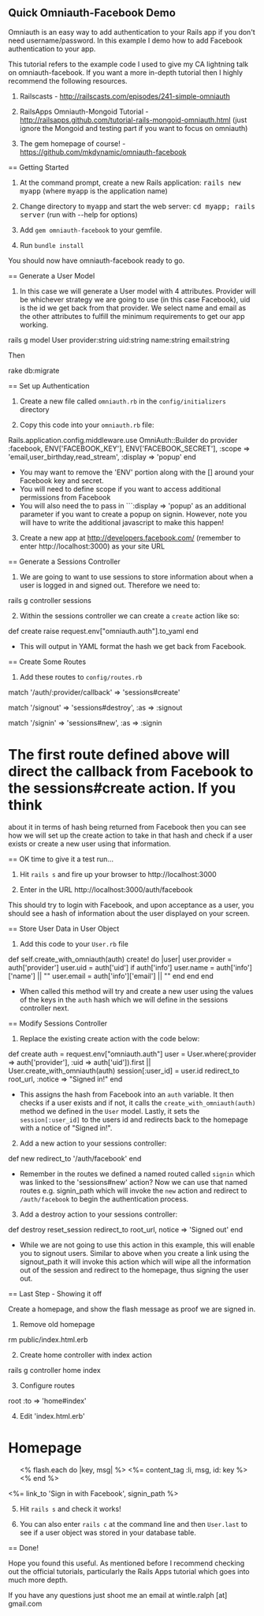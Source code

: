 Quick Omniauth-Facebook Demo
-------------------------------


Omniauth is an easy way to add authentication to your Rails app if you don't need username/password. In this example I demo how to add Facebook authentication to your app. 

This tutorial refers to the example code I used to give my CA lightning talk on omniauth-facebook. If you want a more in-depth tutorial then I highly recommend the following resources.

1. Railscasts - http://railscasts.com/episodes/241-simple-omniauth

2. RailsApps Omniauth-Mongoid Tutorial - http://railsapps.github.com/tutorial-rails-mongoid-omniauth.html (just ignore the Mongoid and testing part if you want to focus on omniauth)

3. The gem homepage of course! - https://github.com/mkdynamic/omniauth-facebook


== Getting Started

1. At the command prompt, create a new Rails application:
       <tt>rails new myapp</tt> (where <tt>myapp</tt> is the application name)

2. Change directory to <tt>myapp</tt> and start the web server:
       <tt>cd myapp; rails server</tt> (run with --help for options)

3. Add `gem omniauth-facebook` to your gemfile.

4. Run `bundle install`

You should now have omniauth-facebook ready to go. 


== Generate a User Model

1. In this case we will generate a User model with 4 attributes. Provider will be whichever strategy we are going to use (in this case Facebook), uid is the id we get back from that provider. We select name and email as the other attributes to fulfill the minimum requirements to get our app working. 

  rails g model User provider:string uid:string name:string email:string
  
Then

  rake db:migrate
  
== Set up Authentication

1. Create a new file called ```omniauth.rb``` in the ```config/initializers``` directory

2. Copy this code into your ```omniauth.rb``` file:

  Rails.application.config.middleware.use OmniAuth::Builder do
    provider :facebook, ENV['FACEBOOK_KEY'], ENV['FACEBOOK_SECRET'],
             :scope => 'email,user_birthday,read_stream', :display => 'popup'
  end
  
* You may want to remove the 'ENV' portion along with the [] around your Facebook key and secret.
* You will need to define scope if you want to access additional permissions from Facebook
* You will also need the to pass in ```:display => 'popup' as an additional parameter if you want to create a popup on signin. However, note you will have to write the additional javascript to make this happen!

3. Create a new app at http://developers.facebook.com/ (remember to enter http://localhost:3000) as your site URL

== Generate a Sessions Controller

1. We are going to want to use sessions to store information about when a user is logged in and signed out. Therefore we need to:

  rails g controller sessions
  
2. Within the sessions controller we can create a ```create``` action like so:

  def create
    raise request.env["omniauth.auth"].to_yaml
  end
  
* This will output in YAML format the hash we get back from Facebook. 

== Create Some Routes

1. Add these routes to ```config/routes.rb```

  match '/auth/:provider/callback' => 'sessions#create'
  
  match '/signout' => 'sessions#destroy', :as => :signout
  
  match '/signin' => 'sessions#new', :as => :signin
  
# The first route defined above will direct the callback from Facebook to the sessions#create action. If you think
about it in terms of hash being returned from Facebook then you can see how we will set up the create action to take in that hash and check if a user exists or create a new user using that information. 

== OK time to give it a test run...

1. Hit ```rails s``` and fire up your browser to http://localhost:3000

2. Enter in the URL http://localhost:3000/auth/facebook

This should try to login with Facebook, and upon acceptance as a user, you should see a hash of information about the user displayed on your screen. 

== Store User Data in User Object

1. Add this code to your ```User.rb``` file

  def self.create_with_omniauth(auth)
    create! do |user|
      user.provider = auth['provider']
      user.uid = auth['uid']
      if auth['info']
        user.name = auth['info']['name'] || ""
        user.email = auth['info']['email'] || ""
      end
    end
  end
  
* When called this method will try and create a new user using the values of the keys in the ```auth``` hash which we will define in the sessions controller next.

== Modify Sessions Controller

1. Replace the existing create action with the code below:

  def create
    auth = request.env["omniauth.auth"]
    user = User.where(:provider => auth['provider'], 
                      :uid => auth['uid']).first || User.create_with_omniauth(auth)
    session[:user_id] = user.id
    redirect_to root_url, :notice => "Signed in!"
  end

* This assigns the hash from Facebook into an ```auth``` variable. It then checks if a user exists and if not, it calls the ```create_with_omniauth(auth)``` method we defined in the ```User``` model. Lastly, it sets the ```session[:user_id]``` to the users id and redirects back to the homepage with a notice of "Signed in!".

2. Add a new action to your sessions controller:

  def new
    redirect_to '/auth/facebook'
  end
  
* Remember in the routes we defined a named routed called ```signin``` which was linked to the 'sessions#new' action? Now we can use that named routes e.g. signin_path which will invoke the ```new``` action and redirect to ```/auth/facebook``` to begin the authentication process.

3. Add a destroy action to your sessions controller:

  def destroy
    reset_session
    redirect_to root_url, notice => 'Signed out'
  end
  
* While we are not going to use this action in this example, this will enable you to signout users. Similar to above when you create a link using the signout_path it will invoke this action which will wipe all the information out of the session and redirect to the homepage, thus signing the user out.

== Last Step - Showing it off

Create a homepage, and show the flash message as proof we are signed in. 

1. Remove old homepage

  rm public/index.html.erb
  
2. Create home controller with index action

  rails g controller home index
  
3. Configure routes

  root :to => 'home#index'
  
4. Edit 'index.html.erb'

  <h1>Homepage</h1>
  
  <ul>
  <% flash.each do |key, msg| %>
    <%= content_tag :li, msg, id: key %>
  <% end %>
  </ul>
  
  <p><%= link_to 'Sign in with Facebook', signin_path %></p>
  
5. Hit ```rails s``` and check it works! 

6. You can also enter ```rails c``` at the command line and then ```User.last``` to see if a user object was stored in your database table. 

== Done!

Hope you found this useful. As mentioned before I recommend checking out the official tutorials, particularly the Rails Apps tutorial which goes into much more depth. 

If you have any questions just shoot me an email at wintle.ralph [at] gmail.com
  
  
  
  
  
  